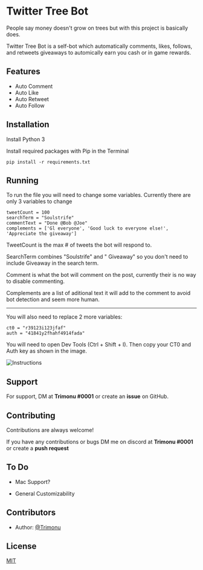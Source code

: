 
# Twitter Tree Bot

People say money doesn't grow on trees but with this project 
is basically does.

Twitter Tree Bot is a self-bot which automatically 
comments, likes, follows, and retweets giveaways to automically 
earn you cash or in game rewards.


## Features

- Auto Comment
- Auto Like
- Auto Retweet
- Auto Follow


## Installation

Install Python 3

Install required packages with Pip in the Terminal

```
pip install -r requirements.txt
```

## Running

To run the file you will need to change some variables.
Currently there are only 3 variables to change 
```
tweetCount = 100
searchTerm = "Soulstrife"
commentText = "Done @Bob @Joe"
complements = ['Gl everyone', 'Good luck to everyone else!', 'Appreciate the giveaway']

```

TweetCount is the max # of tweets the bot will respond to.

SearchTerm combines "Soulstrife" and " Giveaway" so you don't need to include Giveaway in the search term. 

Comment is what the bot will comment on the post, currently their is no way to disable commenting.

Complements are a list of aditional text it will add to the comment to avoid bot detection and seem more human.

---
You will also need to replace 2 more variables:
```
ct0 = "r39123i123jfaf"
auth = "41841y2fhahf4914fada"
```
You will need to open Dev Tools (Ctrl + Shift + I). Then copy your CT0 and Auth key as shown in the image.

![Instructions](https://imgur.com/MOZ87ct.png)

## Support

For support, DM at **Trimonu #0001** or create an **issue** on GitHub.


## Contributing

Contributions are always welcome!

If you have any contributions or bugs DM me on discord at **Trimonu #0001**
or create a **push request**


## To Do

- Mac Support?

- General Customizability


## Contributors

- Author: [@Trimonu](https://www.github.com/Trimonu)


## License

[MIT](https://choosealicense.com/licenses/mit/)

